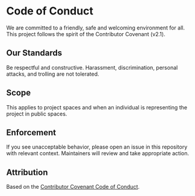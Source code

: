 # Code of Conduct

We are committed to a friendly, safe and welcoming environment for all.
This project follows the spirit of the Contributor Covenant (v2.1).

## Our Standards
Be respectful and constructive. Harassment, discrimination, personal attacks,
and trolling are not tolerated.

## Scope
This applies to project spaces and when an individual is representing the project
in public spaces.

## Enforcement
If you see unacceptable behavior, please open an issue in this repository with
relevant context. Maintainers will review and take appropriate action.

## Attribution
Based on the [Contributor Covenant Code of Conduct](https://www.contributor-covenant.org/version/2/1/code_of_conduct/).
